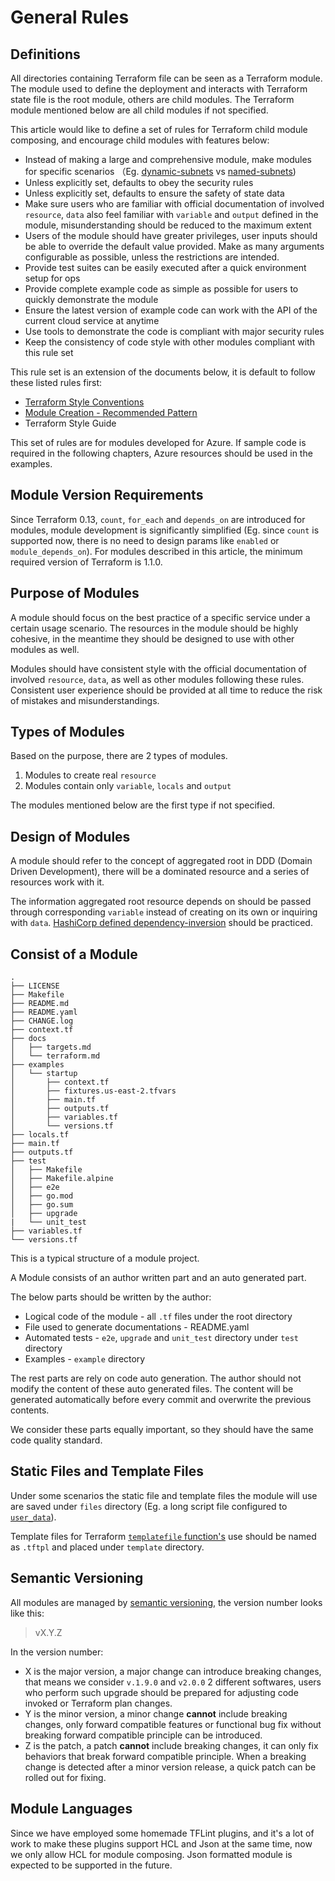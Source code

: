 # General Rules

## Definitions

All directories containing Terraform file can be seen as a Terraform module. The module used to define the deployment and interacts with Terraform state file is the root module, others are child modules. The Terraform module mentioned below are all child modules if not specified.

This article would like to define a set of rules for Terraform child module composing, and encourage child modules with features below:

* Instead of making a large and comprehensive module, make modules for specific scenarios （Eg. [dynamic-subnets](https://registry.terraform.io/modules/cloudposse/dynamic-subnets/aws/latest) vs [named-subnets](https://registry.terraform.io/modules/cloudposse/named-subnets/aws/latest))
* Unless explicitly set, defaults to obey the security rules
* Unless explicitly set, defaults to ensure the safety of state data
* Make sure users who are familiar with official documentation of involved `resource`, `data` also feel familiar with `variable` and `output` defined in the module, misunderstanding should be reduced to the maximum extent
* Users of the module should have greater privileges, user inputs should be able to override the default value provided. Make as many arguments configurable as possible, unless the restrictions are intended.
* Provide test suites can be easily executed after a quick environment setup for ops
* Provide complete example code as simple as possible for users to quickly demonstrate the module
* Ensure the latest version of example code can work with the API of the current cloud service at anytime
* Use tools to demonstrate the code is compliant with major security rules
* Keep the consistency of code style with other modules compliant with this rule set

This rule set is an extension of the documents below, it is default to follow these listed rules first:
* [Terraform Style Conventions](https://www.terraform.io/language/syntax/style)
* [Module Creation - Recommended Pattern](https://learn.hashicorp.com/tutorials/terraform/pattern-module-creation?in=terraform/modules)
* Terraform Style Guide

This set of rules are for modules developed for Azure. If sample code is required in the following chapters, Azure resources should be used in the examples.

## Module Version Requirements

Since Terraform 0.13, `count`, `for_each` and `depends_on` are introduced for modules, module development is significantly simplified (Eg. since `count` is supported now, there is no need to design params like `enabled` or `module_depends_on`). For modules described in this article, the minimum required version of Terraform is 1.1.0.

## Purpose of Modules

A module should focus on the best practice of a specific service under a certain usage scenario. The resources in the module should be highly cohesive, in the meantime they should be designed to use with other modules as well.

Modules should have consistent style with the official documentation of involved `resource`, `data`, as well as other modules following these rules. Consistent user experience should be provided at all time to reduce the risk of mistakes and misunderstandings.

## Types of Modules

Based on the purpose, there are 2 types of modules.

1. Modules to create real `resource`
2. Modules contain only `variable`, `locals` and `output`

The modules mentioned below are the first type if not specified.

## Design of Modules

A module should refer to the concept of aggregated root in DDD (Domain Driven Development), there will be a dominated resource and a series of resources work with it.

The information aggregated root resource depends on should be passed through corresponding `variable` instead of creating on its own or inquiring with `data`. [HashiCorp defined dependency-inversion](https://www.terraform.io/docs/language/modules/develop/composition.html#dependency-inversion) should be practiced.

## Consist of a Module

```config
.
├── LICENSE
├── Makefile
├── README.md
├── README.yaml
├── CHANGE.log
├── context.tf
├── docs
│   ├── targets.md
│   └── terraform.md
├── examples
│   └── startup
│       ├── context.tf
│       ├── fixtures.us-east-2.tfvars
│       ├── main.tf
│       ├── outputs.tf
│       ├── variables.tf
│       └── versions.tf
├── locals.tf
├── main.tf
├── outputs.tf
├── test
│   ├── Makefile
│   ├── Makefile.alpine
│   ├── e2e
│   ├── go.mod
│   ├── go.sum
│   ├── upgrade
|   └── unit_test
├── variables.tf
└── versions.tf
```

This is a typical structure of a module project.

A Module consists of an author written part and an auto generated part.

The below parts should be written by the author:

* Logical code of the module - all `.tf` files under the root directory
* File used to generate documentations - README.yaml
* Automated tests - `e2e`, `upgrade` and `unit_test` directory under `test` directory
* Examples - `example` directory

The rest parts are rely on code auto generation. The author should not modify the content of these auto generated files. The content will be generated automatically before every commit and overwrite the previous contents.

We consider these parts equally important, so they should have the same code quality standard.

## Static Files and Template Files

Under some scenarios the static file and template files the module will use are saved under `files` directory (Eg. a long script file configured to [`user_data`](https://registry.terraform.io/providers/hashicorp/azurerm/latest/docs/resources/linux_virtual_machine#user_data)).

Template files for Terraform [`templatefile` function's](https://www.terraform.io/docs/configuration/functions/templatefile.html) use should be named as `.tftpl` and placed under `template` directory.

## Semantic Versioning

All modules are managed by [semantic versioning](https://semver.org/), the version number looks like this:

>vX.Y.Z

In the version number:

* X is the major version, a major change can introduce breaking changes, that means we consider `v.1.9.0` and `v2.0.0` 2 different softwares, users who perform such upgrade should be prepared for adjusting code invoked or Terraform plan changes.
* Y is the minor version, a minor change **cannot** include breaking changes, only forward compatible features or functional bug fix without breaking forward compatible principle can be introduced.
* Z is the patch, a patch **cannot** include breaking changes, it can only fix behaviors that break forward compatible principle. When a breaking change is detected after a minor version release, a quick patch can be rolled out for fixing.

## Module Languages

Since we have employed some homemade TFLint plugins, and it's a lot of work to make these plugins support HCL and Json at the same time, now we only allow HCL for module composing. Json formatted module is expected to be supported in the future.